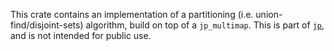 This crate contains an implementation of a partitioning (i.e.
union-find/disjoint-sets) algorithm, build on top of a `jp_multimap`.  This is
part of [`jp`](https://github.com/jneem/jp), and is not intended for public use.
